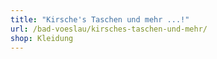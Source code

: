```yaml
---
title: "Kirsche's Taschen und mehr ...!"
url: /bad-voeslau/kirsches-taschen-und-mehr/
shop: Kleidung
---
```

